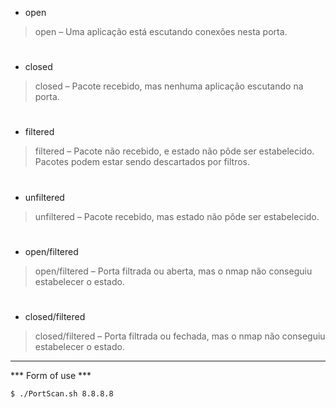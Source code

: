 * open
> open – Uma aplicação está escutando conexões nesta porta.
#
* closed
> closed – Pacote recebido, mas nenhuma aplicação escutando na porta.
#
* filtered
> filtered – Pacote não recebido, e estado não pôde ser estabelecido. Pacotes podem estar sendo descartados por filtros.
#
* unfiltered
> unfiltered – Pacote recebido, mas estado não pôde ser estabelecido.
#
* open/filtered
> open/filtered – Porta filtrada ou aberta, mas o nmap não conseguiu estabelecer o estado.
#
* closed/filtered
> closed/filtered – Porta filtrada ou fechada, mas o nmap não conseguiu estabelecer o estado.
***
*** Form of use ***
```bash 
$ ./PortScan.sh 8.8.8.8
